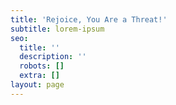 ```yaml
---
title: 'Rejoice, You Are a Threat!'
subtitle: lorem-ipsum
seo:
  title: ''
  description: ''
  robots: []
  extra: []
layout: page
---
```

##
